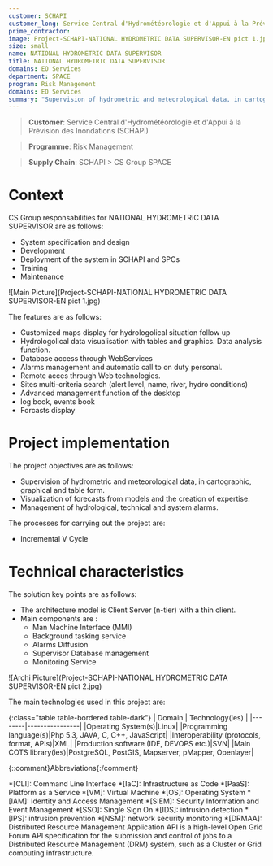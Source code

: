 ```yaml
---
customer: SCHAPI
customer_long: Service Central d'Hydrométéorologie et d'Appui à la Prévision des Inondations
prime_contractor: 
image: Project-SCHAPI-NATIONAL HYDROMETRIC DATA SUPERVISOR-EN pict 1.jpg
size: small
name: NATIONAL HYDROMETRIC DATA SUPERVISOR
title: NATIONAL HYDROMETRIC DATA SUPERVISOR
domains: EO Services
department: SPACE
program: Risk Management
domains: EO Services
summary: "Supervision of hydrometric and meteorological data, in cartographic, graphical and table form. Visualization of forecasts from models and the creation of expertise. Management of hydrological, technical and system alarms."
---
```


> __Customer__\: Service Central d'Hydrométéorologie et d'Appui à la Prévision des Inondations (SCHAPI)

> __Programme__\: Risk Management

> __Supply Chain__\: SCHAPI >  CS Group SPACE


# Context


CS Group responsabilities for NATIONAL HYDROMETRIC DATA SUPERVISOR are as follows:
* System specification and design
* Development
* Deployment of the system in SCHAPI and SPCs
* Training
* Maintenance

![Main Picture](Project-SCHAPI-NATIONAL HYDROMETRIC DATA SUPERVISOR-EN pict 1.jpg)

The features are as follows:
* Customized maps display for hydrologolical situation follow up 
* Hydrologolical data visualisation with tables and graphics. Data analysis function.
* Database access through WebServices
* Alarms management and automatic call to on duty personal.
* Remote acces through Web technologies.
* Sites multi-criteria search (alert level, name, river, hydro conditions)
* Advanced management function of the desktop
* log book, events book
* Forcasts display

# Project implementation

The project objectives are as follows:
* Supervision of hydrometric and meteorological data, in cartographic, graphical and table form.
* Visualization of forecasts from models and the creation of expertise.
* Management of hydrological, technical and system alarms.

The processes for carrying out the project are:
* Incremental V Cycle

# Technical characteristics

The solution key points are as follows:
* The architecture model is Client Server (n-tier) with a thin client.
* Main components are :
	 *  Man Machine Interface (MMI)
	 *  Background tasking service 
	 *  Alarms Diffusion
	 *  Supervisor Database management
	 *  Monitoring Service

![Archi Picture](Project-SCHAPI-NATIONAL HYDROMETRIC DATA SUPERVISOR-EN pict 2.jpg)

The main technologies used in this project are:

{:class="table table-bordered table-dark"}
| Domain | Technology(ies) |
|--------|----------------|
|Operating System(s)|Linux|
|Programming language(s)|Php 5.3, JAVA, C, C++, JavaScript|
|Interoperability (protocols, format, APIs)|XML|
|Production software (IDE, DEVOPS etc.)|SVN|
|Main COTS library(ies)|PostgreSQL, PostGIS, Mapserver, pMapper, Openlayer|



{::comment}Abbreviations{:/comment}

*[CLI]: Command Line Interface
*[IaC]: Infrastructure as Code
*[PaaS]: Platform as a Service
*[VM]: Virtual Machine
*[OS]: Operating System
*[IAM]: Identity and Access Management
*[SIEM]: Security Information and Event Management
*[SSO]: Single Sign On
*[IDS]: intrusion detection
*[IPS]: intrusion prevention
*[NSM]: network security monitoring
*[DRMAA]: Distributed Resource Management Application API is a high-level Open Grid Forum API specification for the submission and control of jobs to a Distributed Resource Management (DRM) system, such as a Cluster or Grid computing infrastructure.
